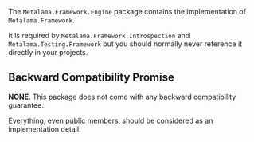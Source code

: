 The `Metalama.Framework.Engine` package contains the implementation of `Metalama.Framework`. 

It is required by `Metalama.Framework.Introspection` and `Metalama.Testing.Framework` but you should normally never reference it directly in your projects.

## Backward Compatibility Promise

**NONE**. This package does not come with any backward compatibility guarantee.

Everything, even public members, should be considered as an implementation detail.